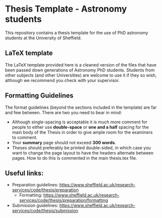 # Thesis Template - Astronomy students

This repository contains a thesis template for the use of PhD astronomy students at the University of Sheffield. 

## LaTeX template
The LaTeX template provided here is a cleaned version of the files that have been passed down generations of Astronomy PhD students. Students from other subjects (and other Universities) are welcome to use it if they so wish, although we recommend you check with your supervisor. 

## Formatting Guidelines

The format guidelines (beyond the sections included in the template) are far and few between. There are two you need to bear in mind:
* Although single-spacing is acceptable it is much more comment for people to either use **double-space** or **one and a half** spacing for the main body of the Thesis in order to give ample room for the examiners to comment.
* Your **summary** page should not exceed **300 words**. 
* Theses should preferably be printed double-sided, in which case you want to change the page layout to have the headers alternate between pages. How to do this is commented in the main thesis.tex file.

## Useful links:

* Preparation guidelines: https://www.sheffield.ac.uk/research-services/code/thesis/preparation
  * Formatting: https://www.sheffield.ac.uk/research-services/code/thesis/preparation/formatting
* Submission guidelines: https://www.sheffield.ac.uk/research-services/code/thesis/submission